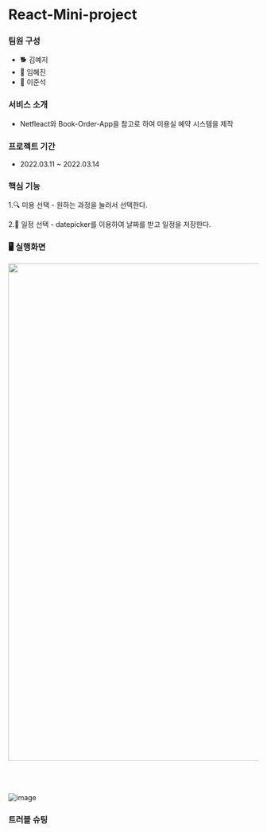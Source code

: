 # React-Mini-project

### 팀원 구성
  - 🐕 김예지
  - 🐣 임혜진
  - 🐹 이준석

### 서비스 소개
- Netfleact와 Book-Order-App을 참고로 하여 미용실 예약 시스템을 제작


### 프로젝트 기간
- 2022.03.11 ~ 2022.03.14


### 핵심 기능
  1.🔍 미용 선택 - 원하는 과정을 눌러서 선택한다.
  
  2.📖 일정 선택 - datepicker를 이용하여 날짜를 받고 일정을 저장한다.


### 🖥 실행화면 

 <main page>
  
  <img src ="https://user-images.githubusercontent.com/95362504/158073853-c38946cc-0bab-4922-b96f-7fb4e8846b04.png" width="1000">
<br>
<br>


  
  
  
 <modal page><br><br>
![image](https://user-images.githubusercontent.com/95362504/158073581-0122e6d3-f32a-4cc5-88d0-658adf623cfe.png)


### 트러블 슈팅
 
